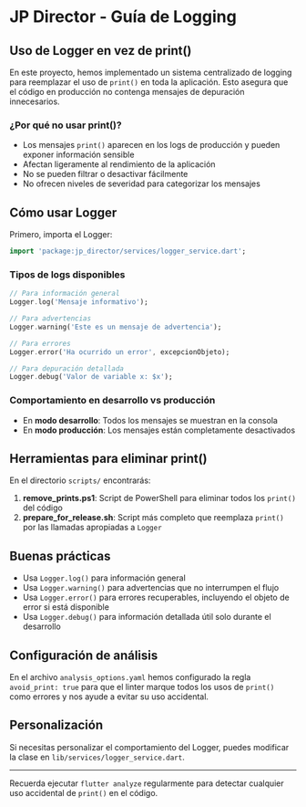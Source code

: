 # JP Director - Guía de Logging

## Uso de Logger en vez de print()

En este proyecto, hemos implementado un sistema centralizado de logging para reemplazar el uso de `print()` en toda la aplicación. Esto asegura que el código en producción no contenga mensajes de depuración innecesarios.

### ¿Por qué no usar print()?

- Los mensajes `print()` aparecen en los logs de producción y pueden exponer información sensible
- Afectan ligeramente al rendimiento de la aplicación
- No se pueden filtrar o desactivar fácilmente
- No ofrecen niveles de severidad para categorizar los mensajes

## Cómo usar Logger

Primero, importa el Logger:

```dart
import 'package:jp_director/services/logger_service.dart';
```

### Tipos de logs disponibles

```dart
// Para información general
Logger.log('Mensaje informativo');

// Para advertencias
Logger.warning('Este es un mensaje de advertencia');

// Para errores
Logger.error('Ha ocurrido un error', excepcionObjeto);

// Para depuración detallada
Logger.debug('Valor de variable x: $x');
```

### Comportamiento en desarrollo vs producción

- En **modo desarrollo**: Todos los mensajes se muestran en la consola
- En **modo producción**: Los mensajes están completamente desactivados

## Herramientas para eliminar print()

En el directorio `scripts/` encontrarás:

1. **remove_prints.ps1**: Script de PowerShell para eliminar todos los `print()` del código
2. **prepare_for_release.sh**: Script más completo que reemplaza `print()` por las llamadas apropiadas a `Logger`

## Buenas prácticas

- Usa `Logger.log()` para información general
- Usa `Logger.warning()` para advertencias que no interrumpen el flujo
- Usa `Logger.error()` para errores recuperables, incluyendo el objeto de error si está disponible
- Usa `Logger.debug()` para información detallada útil solo durante el desarrollo

## Configuración de análisis

En el archivo `analysis_options.yaml` hemos configurado la regla `avoid_print: true` para que el linter marque todos los usos de `print()` como errores y nos ayude a evitar su uso accidental.

## Personalización

Si necesitas personalizar el comportamiento del Logger, puedes modificar la clase en `lib/services/logger_service.dart`.

---

Recuerda ejecutar `flutter analyze` regularmente para detectar cualquier uso accidental de `print()` en el código.